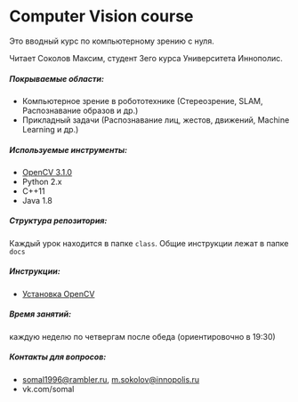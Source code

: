 # Computer Vision course 
Это вводный курс по компьютерному зрению с нуля. 

Читает Соколов Максим, студент 3его курса Университета Иннополис. 

##### Покрываемые области:
- Компьютерное зрение в робототехнике (Стереозрение, SLAM, Распознавание образов и др.)
- Прикладный задачи (Распознавание лиц, жестов, движений, Machine Learning и др.)

##### Используемые инструменты:
- [OpenCV 3.1.0][opencv]
- Python 2.x
- C++11
- Java 1.8

##### Структура репозитория:
Каждый урок находится в папке `class`.
Общие инструкции лежат в папке `docs`

##### Инструкции:
- [Установка OpenCV][opencv_installing]

 
  
##### Время занятий: 
каждую неделю по четвергам после обеда (ориентировочно в 19:30)

##### Контакты для вопросов:
- somal1996@rambler.ru, m.sokolov@innopolis.ru
- vk.com/somal


<!-- LINKS -->
[opencv_installing]: https://github.com/Somal/CV-UI/blob/master/docs/OpenCV_installing.md
[opencv]: https://opencv.org
